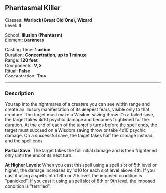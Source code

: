 ## Phantasmal Killer

Classes: **Warlock (Great Old One), Wizard**  
Level: **4**  

School: **Illusion (Phantasm)**  
Element: **Darkness**  

Casting Time: **1 action**  
Duration: **Concentration, up to 1 minute**  
Range: **120 feet**  
Components: **V, S**  
Ritual: **False**  
Concentration: **True**  

------

### Description

You tap into the nightmares of a creature you can see within range and create an illusory manifestation of its deepest fears, visible only to that creature. The target must make a Wisdom saving throw. On a failed save, the target takes 4d10 psychic damage and becomes frightened for the duration. At the end of each of the target's turns before the spell ends, the target must succeed on a Wisdom saving throw or take 4d10 psychic damage. On a successful save, the target takes half the damage instead, and the spell ends.

**Partial Save:** The target takes the full initial damage and is then frightened only until the end of its next turn.

**At Higher Levels:** When you cast this spell using a spell slot of 5th level or higher, the damage increases by 1d10 for each slot level above 4th. If you cast it using a spell slot of 6th or 7th level, the imposed condition is "panicked". If you cast it using a spell slot of 8th or 9th level, the imposed condition is "terrified".